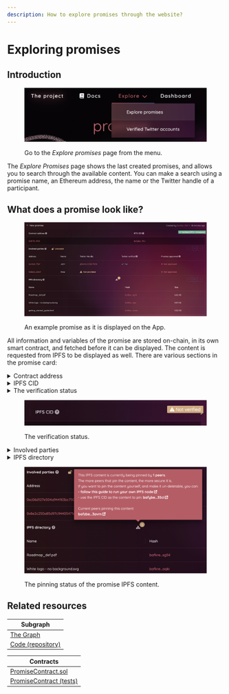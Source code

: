 ```yaml
---
description: How to explore promises through the website?
---
```


# Exploring promises

## Introduction

<figure><img src="../.gitbook/assets/image (6) (2).png" alt="How to reach the &#x27;Explore promises&#x27; page from the website"><figcaption><p>Go to the <em>Explore promises</em> page from the menu.</p></figcaption></figure>

The _Explore Promises_ page shows the last created promises, and allows you to search through the available content. You can make a search using a promise name, an Ethereum address, the name or the Twitter handle of a participant.

## What does a promise look like?

<figure><img src="../.gitbook/assets/image (1) (1) (1).png" alt="An example of promise as it is displayed on the website"><figcaption><p>An example promise as it is displayed on the App.</p></figcaption></figure>

All information and variables of the promise are stored on-chain, in its own smart contract, and fetched before it can be displayed. The content is requested from IPFS to be displayed as well. There are various sections in the promise card:

<details>

<summary>Contract address</summary>

The address of the contract, generated by the factory when the promise was created. It holds all information, and only its participants can interact with it.

</details>

<details>

<summary>IPFS CID</summary>

The IPFS hash pointing to the content uploaded by the creator of the promise.

</details>

<details>

<summary>The verification status</summary>

Shown as a Ribbon, the verification status is the result of the request to the Chainlink External Adapter, to verify the issuance of the promise, and therefore the reliability of the provided links (cf. [ipfs-and-arweave-verification.md](../chainlink-external-adapters/ipfs-and-arweave-verification.md "mention")).

It can hold various states:

_****_:hourglass: <mark style="color:red;">**Verification pending...**</mark>

\-> The promise was just created, and it is not yet verified.

❌ __ <mark style="color:red;">**Not verified**</mark>

\-> The External Adapter could not verify the promise, which means that it was not created through the App. Therefore, the source of the IPFS CID & Arweave ID cannot be insured.

****:white\_check\_mark: **Verified (IPFS)**

\-> The promise was created using the App. Thus, a deal was made for us to pick up (pin) the content of the promise, through the Filecoin network (cf. [sending-to-the-ipfs-network.md](../ipfs-and-arweave/sending-to-the-ipfs-network.md "mention")).

****:white\_check\_mark: **Verified (IPFS & Arweave)**

\-> Everything mentioned above + the content was _zipped_ and sent permanently to the Arweave blockchain, using Bundlr. The archive can be downloaded from Arweave by clicking a link, shown when hovering on the badge.

</details>

<figure><img src="../.gitbook/assets/image (2) (1).png" alt="A Ribbon badge showing the verification status of the promise."><figcaption><p>The verification status.</p></figcaption></figure>

<details>

<summary>Involved parties</summary>

A lock is shown in the header, stating either _Locked_ or _Unlocked._

_****_:unlock: <mark style="color:red;">**Unlocked**</mark>

\-> The default status: the promise is still being edited by the participants ; they can add new members to the contract, and approve it. Each time a new participant is added, the approvals are revoked, so everyone can approve it again with the new organization. Once all participants have approved, the promise can finally be locked.

****:closed\_lock\_with\_key: ** **<mark style="color:red;">**Locked**</mark>

\-> The promise has been locked by a participant. None can be added anymore, and the approvals cannot be revoked. The participants can still verify their Twitter handle.

The table shows the following sections for each user - the first one being the creator of the promise:

* **Address**: the Ethereum address of the user ; if they approved the promise, they used this provided address to perform the transaction.
* **Name**: a name chosen by the author of the promise for each participant.
* **Twitter handle**: a handle provided by the author of the promise ; it is not required, yet highly recommended.
* **Twitter verified**: any handle can be provided during the promise creation ; if this section shows "<mark style="color:green;">✓ Yes</mark>", it means the ownership of this account was verified for the associated Ethereum address.
* **Promise approved**: whether this participant has approved the promise or not, meaning both approving what is included, and corroborating they own this Ethereum address.

__

</details>

<details>

<summary>IPFS directory</summary>

Right in the header is a <img src="../.gitbook/assets/sitemap-solid.svg" alt="" data-size="line"> icon. It will show the IPFS status of the promise, disclaiming how much peers are currently pinning the content. It also provides its ID, so users can choose to pin this specific content and contribute to making it persistent.

The IPFS directory is displayed just below. If it includes only a PDF, it will be directly embedded. If there are multiple files and/or folders, one can browse through folders in the usual way, and open files by clicking them.

</details>

<figure><img src="../.gitbook/assets/image (3) (1).png" alt="The message shown with peers pinning the IPFS content of a promise."><figcaption><p>The pinning status of the promise IPFS content.</p></figcaption></figure>

## Related resources

| Subgraph                                                                                                |
| ------------------------------------------------------------------------------------------------------- |
| [The Graph](https://thegraph.com/hosted-service/subgraph/polar0/promises-subgraph-mumbai-v1)            |
| [Code (repository)](https://github.com/polar0/chainlink-fall-2022-hackathon/tree/main/backend/subgraph) |

| Contracts                                                                                                                                      |
| ---------------------------------------------------------------------------------------------------------------------------------------------- |
| [PromiseContract.sol](https://github.com/polar0/chainlink-fall-2022-hackathon/blob/main/backend/hardhat/contracts/PromiseContract.sol)         |
| [PromiseContract (tests)](https://github.com/polar0/chainlink-fall-2022-hackathon/blob/main/backend/hardhat/test/unit/PromiseContract.test.js) |
